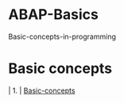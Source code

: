 # ABAP-Basics
Basic-concepts-in-programming


# Basic concepts 
| 1. | [Basic-concepts](./ABAP1/Image1.png)
